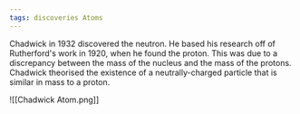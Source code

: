 ```yaml
---
tags: discoveries Atoms 
---
```


Chadwick in 1932 discovered the neutron. He based his research off of Rutherford's work in 1920, when he found the proton. This was due to a discrepancy between the mass of the nucleus and the mass of the protons. Chadwick theorised the existence of a neutrally-charged particle that is similar in mass to a proton.

![[Chadwick Atom.png]]